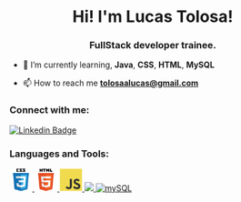 <h1 align="center">Hi! I'm Lucas Tolosa!</h1>
<h3 align="center">FullStack developer trainee.</h3>

- 🌱 I’m currently learning, **Java**, **CSS**, **HTML**, **MySQL**

- 📫 How to reach me **tolosaalucas@gmail.com**

<h3>Connect with me:</h3>

[![Linkedin Badge](https://img.shields.io/badge/-Lucas_Tolosa-blue?style=flat-square&logo=Linkedin&logoColor=white&link=https://www.linkedin.com/in/Lucas-Tolosa/)](https://www.linkedin.com/in/lucas-agustin-tolosa-47671a221/)

<h3 align="left">Languages and Tools:</h3>
<p align="left"> <a href="https://www.w3schools.com/css/" target="_blank"> <img src="https://raw.githubusercontent.com/devicons/devicon/master/icons/css3/css3-original-wordmark.svg" alt="css3" width="40" height="40"/> </a> <a href="https://www.w3.org/html/" target="_blank"> <img src="https://raw.githubusercontent.com/devicons/devicon/master/icons/html5/html5-original-wordmark.svg" alt="html5" width="40" height="40"/> </a> <a href="https://developer.mozilla.org/en-US/docs/Web/JavaScript" target="_blank"> <img src="https://raw.githubusercontent.com/devicons/devicon/master/icons/javascript/javascript-original.svg" alt="javascript" width="40" height="40"/> </a> <a href="https://nodejs.org" target="_blank"> <a href="https://cdn-icons-png.flaticon.com/512/226/226777.png" target:"_blank"><img src="https://cdn-icons-png.flaticon.com/512/226/226777.png" height= 50px; />
</a>
<a href="https://somospnt.com/images/blog/cover/mysql.jpg" target="_blank"> <img src="https://somospnt.com/images/blog/cover/mysql.jpg" alt="mySQL" widht="40px" height="40px"></a>

</p>
